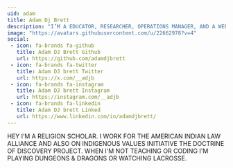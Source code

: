 ```yaml
---
uid: adam
title: Adam Dj Brett 
description: "I’M A EDUCATOR, RESEARCHER, OPERATIONS MANAGER, AND A WEB DEVELOPER."
image: "https://avatars.githubusercontent.com/u/22662978?v=4"
social: 
 - icon: fa-brands fa-github
   title: Adam DJ Brett Github
   url: https://github.com/adamdjbrett
 - icon: fa-brands fa-twitter
   title: Adam DJ brett Twitter
   url: https://x.com/__adjb
 - icon: fa-brands fa-instagram
   title: Adam DJ brett Instagram
   url: https://instagram.com/__adjb
 - icon: fa-brands fa-linkedin
   title: Adam DJ brett Linked
   url: https://www.linkedin.com/in/adamdjbrett/
---
```

HEY I’M A RELIGION SCHOLAR. I WORK FOR THE AMERICAN INDIAN LAW ALLIANCE AND ALSO ON INDIGENOUS VALUES INITIATIVE THE DOCTRINE OF DISCOVERY PROJECT. WHEN I'M NOT TEACHING OR CODING I'M PLAYING DUNGEONS & DRAGONS OR WATCHING LACROSSE.

